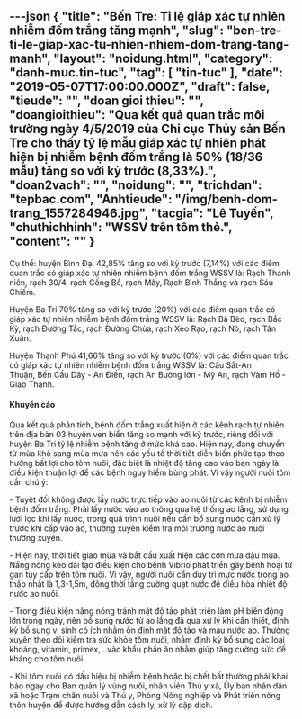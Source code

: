 ---json
{
    "title": "Bến Tre: Tỉ lệ giáp xác tự nhiên nhiễm đốm trắng tăng mạnh",
    "slug": "ben-tre-ti-le-giap-xac-tu-nhien-nhiem-dom-trang-tang-manh",
    "layout": "noidung.html",
    "category": "danh-muc.tin-tuc",
    "tag": [
        "tin-tuc"
    ],
    "date": "2019-05-07T17:00:00.000Z",
    "draft": false,
    "tieude": "",
    "doan gioi thieu": "",
    "doangioithieu": "Qua kết quả quan trắc môi trường ngày 4/5/2019 của Chi cục Thủy sản Bến Tre cho thấy tỷ lệ mẫu giáp xác tự nhiên phát hiện bị nhiễm bệnh đốm trắng là 50% (18/36 mẫu) tăng so với kỳ trước (8,33%).",
    "doan2vach": "",
    "noidung": "",
    "trichdan": "tepbac.com",
    "Anhtieude": "/img/benh-dom-trang_1557284946.jpg",
    "tacgia": "Lê Tuyến",
    "chuthichhinh": "WSSV trên tôm thẻ.",
    "__content__": ""
}
---
<p>Cụ thể: huyện B&igrave;nh Đại 42,85% tăng so với kỳ trước (7,14%) với c&aacute;c điểm quan trắc c&oacute; gi&aacute;p x&aacute;c tự nhi&ecirc;n nhiễm bệnh đốm trắng WSSV l&agrave;:&nbsp;Rạch Thanh ni&ecirc;n, rạch 30/4, rạch Cống Bể, rạch M&acirc;y, Rạch B&igrave;nh Thắng v&agrave; rạch S&aacute;u Chiếm.</p>

<p>Huyện Ba Tri 70% tăng so với kỳ trước (20%) với c&aacute;c điểm quan trắc c&oacute; gi&aacute;p x&aacute;c tự nhi&ecirc;n nhiễm bệnh đốm trắng WSSV l&agrave;:&nbsp;Rạch B&agrave; B&egrave;o, rạch Bắc Kỳ, rạch Đường Tắc, rạch Đường Ch&ugrave;a, rạch Xẻo Rạo,&nbsp;rạch N&ograve;,&nbsp;rạch T&acirc;n Xu&acirc;n.</p>

<p>Huyện Thạnh Ph&uacute; 41,66% tăng so với kỳ trước (0%)&nbsp;với c&aacute;c điểm quan trắc c&oacute; gi&aacute;p x&aacute;c tự nhi&ecirc;n nhiễm bệnh đốm trắng WSSV l&agrave;:&nbsp;Cầu Sắt-An Thuận,&nbsp;Bến Cầu D&acirc;y - An Điền,&nbsp;rạch An Bường lớn - Mỹ An, rạch V&agrave;m Hồ - Giao Thạnh.</p>

<h4>Khuyến c&aacute;o</h4>

<p>Qua kết quả ph&acirc;n t&iacute;ch, bệnh đốm trắng xuất hiện ở c&aacute;c k&ecirc;nh rạch tự nhi&ecirc;n tr&ecirc;n địa b&agrave;n 03 huyện ven biển tăng so mạnh với kỳ trước, ri&ecirc;ng đối với huyện Ba Tri tỷ lệ nhiễm bệnh tăng ở mức kh&aacute; cao. Hiện nay, đang chuyển từ m&ugrave;a kh&ocirc; sang m&ugrave;a mưa n&ecirc;n c&aacute;c yếu tố thời tiết diễn biến phức tạp theo hướng bất lợi cho t&ocirc;m nu&ocirc;i, đặc biệt l&agrave; nhiệt độ tăng cao v&agrave;o ban ng&agrave;y l&agrave; điều kiện thuận lợi để c&aacute;c bệnh nguy hiểm b&ugrave;ng ph&aacute;t. V&igrave; vậy người nu&ocirc;i t&ocirc;m cần ch&uacute; &yacute;:</p>

<p>- Tuyệt đối kh&ocirc;ng được lấy nước trực tiếp v&agrave;o ao nu&ocirc;i từ c&aacute;c k&ecirc;nh bị nhiễm bệnh đốm trắng.&nbsp;Phải lấy nước v&agrave;o ao th&ocirc;ng qua hệ thống ao lắng, sử dụng lưới lọc khi lấy nước, trong qu&aacute; tr&igrave;nh nu&ocirc;i nếu cần bổ sung nước cần xử l&yacute; trước khi cấp v&agrave;o ao, thường xuy&ecirc;n kiểm tra m&ocirc;i trường nước ao nu&ocirc;i thường xuy&ecirc;n.</p>

<p>- Hiện nay, thời tiết giao m&ugrave;a v&agrave; bắt đầu xuất hiện c&aacute;c cơn mưa đầu m&ugrave;a. Nắng n&oacute;ng k&eacute;o d&agrave;i tạo điều kiện cho bệnh Vibrio ph&aacute;t triển g&acirc;y bệnh hoại tử gan tụy cấp tr&ecirc;n t&ocirc;m nu&ocirc;i. V&igrave; vậy, người nu&ocirc;i cần duy tr&igrave; mực nước trong ao thấp nhất l&agrave; 1,3-1,5m, đồng thời tăng cường quạt nước để điều h&ograve;a nhiệt độ nước ao nu&ocirc;i.</p>

<p>- Trong điều kiện nắng n&oacute;ng tr&aacute;nh mật độ tảo ph&aacute;t triển l&agrave;m pH biến động lớn trong ng&agrave;y, n&ecirc;n bổ sung nước từ ao lắng đ&atilde; qua xử l&yacute; khi cần thiết, định kỳ bổ sung vi sinh c&oacute; &iacute;ch nhằm ổn định mật độ tảo v&agrave; m&agrave;u nước ao. Thường xuy&ecirc;n theo d&otilde;i kiểm tra sức khỏe t&ocirc;m nu&ocirc;i, nhằm định kỳ bổ sung c&aacute;c loại kho&aacute;ng, vitamin, primex,&hellip;v&agrave;o khẩu phần ăn nhằm gi&uacute;p tăng cường sức đề kh&aacute;ng cho t&ocirc;m nu&ocirc;i.</p>

<p>- Khi t&ocirc;m nu&ocirc;i c&oacute; dấu hiệu bị nhiễm bệnh hoặc bị chết bất thường phải khai b&aacute;o ngay cho Ban quản l&yacute; v&ugrave;ng nu&ocirc;i, nh&acirc;n vi&ecirc;n Th&uacute; y x&atilde;, Ủy ban nh&acirc;n d&acirc;n x&atilde; hoặc Trạm chăn nu&ocirc;i v&agrave; Th&uacute; y, Ph&ograve;ng N&ocirc;ng nghiệp v&agrave; Ph&aacute;t triển n&ocirc;ng th&ocirc;n huyện để được hướng dẫn c&aacute;ch ly, xử l&yacute; dập dịch.</p>
